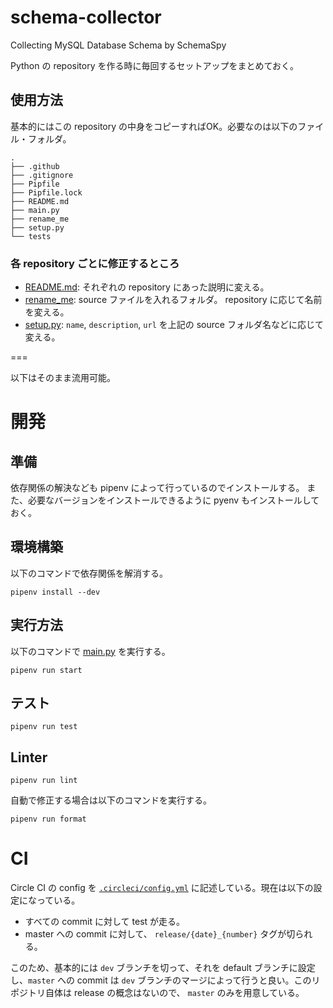 # schema-collector
Collecting MySQL Database Schema by SchemaSpy 

Python の repository を作る時に毎回するセットアップをまとめておく。

## 使用方法
基本的にはこの repository の中身をコピーすればOK。必要なのは以下のファイル・フォルダ。

```shell
.
├── .github
├── .gitignore
├── Pipfile
├── Pipfile.lock
├── README.md
├── main.py
├── rename_me
├── setup.py
└── tests
```

### 各 repository ごとに修正するところ
* [README.md](./README.md): それぞれの repository にあった説明に変える。
* [rename_me](./rename_me): source ファイルを入れるフォルダ。 repository に応じて名前を変える。
* [setup.py](./setup.py): `name`, `description`, `url` を上記の source フォルダ名などに応じて変える。

===

以下はそのまま流用可能。

# 開発
## 準備
依存関係の解決なども pipenv によって行っているのでインストールする。
また、必要なバージョンをインストールできるように pyenv もインストールしておく。


## 環境構築
以下のコマンドで依存関係を解消する。

```shell
pipenv install --dev
```


## 実行方法
以下のコマンドで [main.py](./main.py) を実行する。

```shell
pipenv run start
```


## テスト
```shell
pipenv run test
```

## Linter
```shell
pipenv run lint
```

自動で修正する場合は以下のコマンドを実行する。

```shell
pipenv run format
```

# CI
Circle CI の config を [`.circleci/config.yml`](./.circleci/config.yml) に記述している。現在は以下の設定になっている。

* すべての commit に対して test が走る。
* master への commit に対して、 `release/{date}_{number}` タグが切られる。

このため、基本的には `dev` ブランチを切って、それを default ブランチに設定し、`master` への commit は `dev` ブランチのマージによって行うと良い。このリポジトリ自体は release の概念はないので、 `master` のみを用意している。

